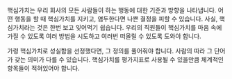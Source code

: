 핵심가치는 우리 회사의 모든 사람들이 하는 행동에 대한 기준과 방향을 나타냅니다.
어떤 행동을 할 때 핵심가치를 지키고, 염두한다면 나쁜 결정을 피할 수 있습니다.
사실, 핵심가치라는 것은 한번 보고 잊어먹기 쉽습니다.
우리의 직원들이 핵심가치를 마음 속에 가질 수 있도록 여러 방법을 시도하고 여러번 떠올릴 수 있도록 도와야 합니다.

가령 핵심가치로 성실함을 선정했다면, 그 정의를 풀어줘야 합니다. 사람의 따라 그 단어가 갖는 의미가 다를 수 있습니다.
핵심가치를 평가지표로 사용될 수 있을만큼 체계적인 항목들이 적혀있어야 합니다.